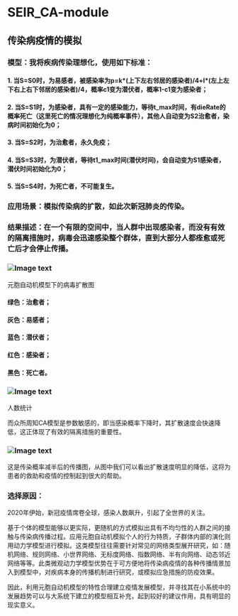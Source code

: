 # SEIR_CA-module
## 传染病疫情的模拟
### 模型：我将疾病传染理想化，使用如下标准：
#### 1. 当S=S0时，为易感者，被感染率为p=k*(上下左右邻居的感染者)/4+l*(左上左下右上右下邻居的感染者)/4，概率c1变为潜伏者，概率1-c1变为感染者；
#### 2. 当S=S1时，为感染者，具有一定的感染能力，等待t_max时间，有dieRate的概率死亡（这里死亡的情况理想化为纯概率事件），其他人自动变为S2治愈者，染病时间初始化为0；
#### 3. 当S=S2时，为治愈者，永久免疫；
#### 4. 当S=S3时，为潜伏者，等待t1_max时间(潜伏时间)，会自动变为S1感染者，潜伏时间初始化为0；
#### 5. 当S=S4时，为死亡者，不可能复生。

### 应用场景：模拟传染病的扩散，如此次新冠肺炎的传染。

### 结果描述：在一个有限的空间中，当人群中出现感染者，而没有有效的隔离措施时，病毒会迅速感染整个群体，直到大部分人都痊愈或死亡后才会停止传播。
### ![Image text](https://github.com/tesla-liuyue/SEIR_CA-module/blob/master/img-storage/%E5%8F%91%E5%B1%95%E6%83%85%E5%86%B5.png)
  元胞自动机模型下的病毒扩散图
#### 绿色：治愈者；
#### 灰色：易感者；
#### 蓝色：潜伏者；
#### 红色：感染者；
#### 黑色：死亡者。
### ![Image text](https://github.com/tesla-liuyue/SEIR_CA-module/blob/master/img-storage/%E6%95%B0%E6%8D%AE%E7%BB%9F%E8%AE%A11.png)
  人数统计
  <p>而众所周知CA模型是参数敏感的，即当感染概率下降时，其扩散速度会快速降低，这正体现了有效的隔离措施的重要性。</p>
  
 ### ![Image text](https://github.com/tesla-liuyue/SEIR_CA-module/blob/master/img-storage/%E6%95%B0%E6%8D%AE%E7%BB%9F%E8%AE%A12.png)
  <p>这是传染概率减半后的传播图，从图中我们可以看出扩散速度明显的降低，这将为患者的救助和疫情的控制起到很大的帮助。</p>
  
### 选择原因：
  <p>2020年伊始，新冠疫情席卷全球，感染人数飙升，引起了全世界的关注。</p>
  <p>基于个体的模型能够以更实际，更随机的方式模拟出具有不均匀性的人群之间的接触与传染病传播过程。应用元胞自动机模拟个人的行为特质，子群体内部的演化则用动力学模型进行模拟。这类模型往往需要针对常见的网络类型展开研究，如：随机网络、规则网络、小世界网络、无标度网络、指数网络、半有向网络、动态邻近网络等等。此类微观动力学模型优势在于可方便地将传染病疫情的各种传播情景加入到模型中，对疾病本身的传播机制进行研究，或模拟应急措施的防疫效果。</p>
  <p>因此，利用元胞自动机模型的特性合理建立疫情发展模型，并寻找其在小系统中的发展趋势可以与大系统下建立的模型相互补充，起到较好的建议作用，具有明显的现实意义。</p>

